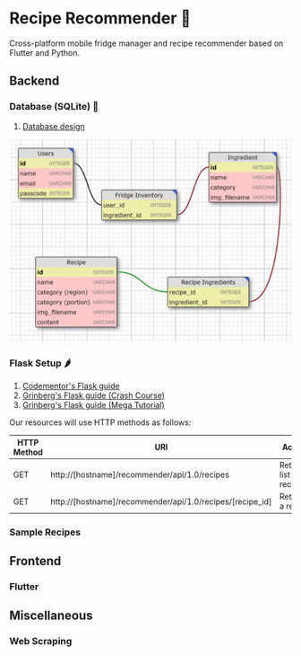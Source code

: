 # Recipe Recommender 🍴
Cross-platform mobile fridge manager and recipe recommender based on Flutter and Python.

## Backend

### Database (SQLite) 💾

1. [Database design](https://ondras.zarovi.cz/sql/demo/)

![img](database_design.JPG)

### Flask Setup 🌶️

1. [Codementor's Flask guide](https://www.codementor.io/@dongido/how-to-build-restful-apis-with-python-and-flask-fh5x7zjrx)
2. [Grinberg's Flask guide (Crash Course)](https://blog.miguelgrinberg.com/post/designing-a-restful-api-with-python-and-flask?fbclid=IwAR10kkkJNCcgVAIHkaDZKdXq3yL1lP8kGykt3466kT61olZmhvz6wjoBiNY)
3. [Grinberg's Flask guide (Mega Tutorial)](https://blog.miguelgrinberg.com/post/the-flask-mega-tutorial-part-i-hello-world)

Our resources will use HTTP methods as follows:

| HTTP Method | URI                                                       | Action                   |
|-------------|-----------------------------------------------------------|--------------------------|
| GET         | http://[hostname]/recommender/api/1.0/recipes             | Retrieve list of recipes |
| GET         | http://[hostname]/recommender/api/1.0/recipes/[recipe_id] | Retrieve a recipe        |

### Sample Recipes


## Frontend

### Flutter

## Miscellaneous

### Web Scraping
